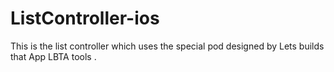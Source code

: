 # ListController-ios
This is the list controller which uses the special pod designed by Lets builds that App LBTA tools .
